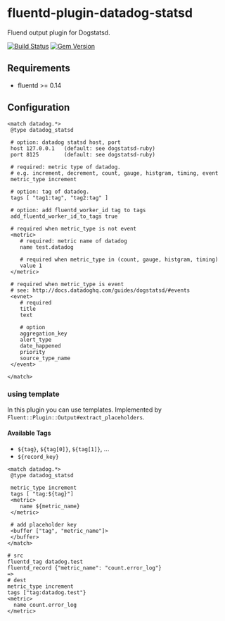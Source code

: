 # fluentd-plugin-datadog-statsd

Fluend output plugin for Dogstatsd.

[![Build Status](https://travis-ci.org/kikusu/fluent-plugin-datadog-statsd.svg?branch=master)](https://travis-ci.org/kikusu/fluent-plugin-datadog-statsd)
[![Gem Version](https://badge.fury.io/rb/fluent-plugin-datadog-statsd.svg)](https://badge.fury.io/rb/fluent-plugin-datadog-statsd)

## Requirements
- fluentd >= 0.14

## Configuration
```
<match datadog.*>
 @type datadog_statsd

 # option: datadog statsd host, port
 host 127.0.0.1   (default: see dogstatsd-ruby)
 port 8125        (default: see dogstatsd-ruby)

 # required: metric type of datadog.
 # e.g. increment, decrement, count, gauge, histgram, timing, event
 metric_type increment

 # option: tag of datadog.
 tags [ "tag1:tag", "tag2:tag" ]

 # option: add fluentd_worker_id tag to tags
 add_fluentd_worker_id_to_tags true

 # required when metric_type is not event
 <metric>
    # required: metric name of datadog
    name test.datadog

    # required when metric_type in (count, gauge, histgram, timing)
    value 1
 </metric>

 # required when metric_type is event
 # see: http://docs.datadoghq.com/guides/dogstatsd/#events
 <evnet>
    # required
    title
    text

    # option
    aggregation_key
    alert_type
    date_happened
    priority
    source_type_name
 </event>

</match>
```

### using template

In this plugin you can use templates.
Implemented by `Fluent::Plugin::Output#extract_placeholders`.

#### Available Tags
- `${tag}`, `${tag[0]}`, `${tag[1]}`, ...
- `${record_key}`

```
<match datadog.*>
 @type datadog_statsd

 metric_type increment
 tags [ "tag:${tag}"]
 <metric>
    name ${metric_name}
 </metric>

 # add placeholder key
 <buffer ["tag", "metric_name"]>
 </buffer>
</match>
```

```
# src
fluentd_tag datadog.test
fluentd_record {"metric_name": "count.error_log"}
=>
# dest
metric_type increment
tags ["tag:datadog.test"}
<metric>
  name count.error_log
</metric>
```
